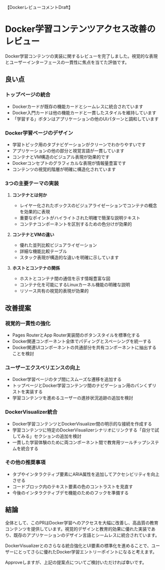 【DockerレビューコメントDraft】

# Docker学習コンテンツアクセス改善のレビュー

Docker学習コンテンツの実装に関するレビューを完了しました。視覚的な表現とユーザーインターフェースの一貫性に焦点を当てた評価です。

## 良い点

### トップページの統合
- Dockerカードが既存の機能カードとシームレスに統合されています
- Docker入門カードは他の機能カードと一貫したスタイルを維持しています
- 「学習する」ボタンはアプリケーションの他のUIパターンと調和しています

### Docker学習ページのデザイン
- 学習トピック用のタブナビゲーションがクリーンでわかりやすいです
- アプリケーションの他の部分と視覚言語が一貫しています
- コンテナとVM構造のビジュアル表現が効果的です
- Dockerコンセプトのグラフィカルな表現が情報量豊富です
- コンテンツの視覚的階層が明確に構造化されています

### 3つの主要テーマの実装
1. **コンテナとは何か**
   - レイヤー化されたボックスのビジュアライゼーションでコンテナの概念を効果的に表現
   - 重要なポイントがハイライトされた明確で簡潔な説明テキスト
   - コンテナコンポーネントを区別するための色分けが効果的

2. **コンテナとVMの違い**
   - 優れた並列比較ビジュアライゼーション
   - 詳細な機能比較テーブル
   - スタック表現が構造的な違いを明確に示しています

3. **ホストとコンテナの関係**
   - ホストとコンテナ間の通信を示す情報豊富な図
   - コンテナ化を可能にするLinuxカーネル機能の明確な説明
   - リソース共有の視覚的表現が効果的

## 改善提案

### 視覚的一貫性の強化
- Pages RouterとApp Router実装間のボタンスタイルを標準化する
- Docker関連コンポーネント全体でパディングとスペーシングを統一する
- Docker関連UIコンポーネントの共通部分を共有コンポーネントに抽出することを検討

### ユーザーエクスペリエンスの向上
- Docker学習ページのタブ間にスムーズな遷移を追加する
- トップページとDocker学習コンテンツ間のナビゲーション用のパンくずリストを実装する
- 学習コンテンツを進めるユーザーの進捗状況追跡の追加を検討

### DockerVisualizer統合
- Docker学習コンテンツとDockerVisualizer間の明示的な接続を作成する
- 学習コンテンツに特定のDockerVisualizerシナリオにリンクする「自分で試してみる」セクションの追加を検討
- 一貫した学習体験のために両コンポーネント間で教育用ツールチップシステムを統合する

### その他の推奨事項
- タブやインタラクティブ要素にARIA属性を追加してアクセシビリティを向上させる
- コードブロック内のテキスト要素の色のコントラストを見直す
- 今後のインタラクティブデモ機能のためのフックを準備する

## 結論

全体として、このPRはDocker学習へのアクセスを大幅に改善し、高品質の教育コンテンツを提供しています。視覚的デザインと教育的効果に優れた実装であり、既存のアプリケーションのデザイン言語とシームレスに統合されています。

DockerVisualizerとのさらなる統合強化とUI要素の標準化を進めることで、ユーザーにとってさらに優れたDocker学習エントリーポイントになると考えます。

Approveしますが、上記の提案点についてご検討いただければ幸いです。
